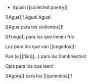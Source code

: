 - #push [[collected poetry]]

[[Agua]]!
Agua!
Agua!

[[Agua para los sedientos]]!

[[Fuego]] para los que tienen frío

Luz para los que van [[cegados]]!

Pan (o [[flan]]…) para los hambrientos!

Ojos para los que leen!

[[Agora]] para los [[oprimidos]]!
